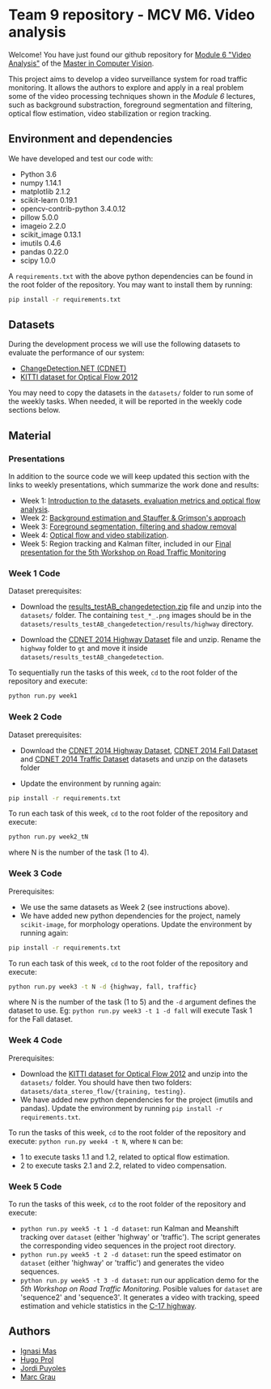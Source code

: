 # Team 9 repository - MCV M6. Video analysis

Welcome! You have just found our github repository for
[Module 6 "Video Analysis"](http://pagines.uab.cat/mcv/content/m6-video-analysis)
of the [Master in Computer Vision](http://pagines.uab.cat/mcv/).

This project aims to develop a video surveillance system for road
traffic monitoring. It allows the authors to explore and apply in a
real problem some of the video processing techniques shown in the
_Module 6_ lectures, such as background substraction, foreground
segmentation and filtering, optical flow estimation, video
stabilization or region tracking.

## Environment and dependencies

We have developed and test our code with:

- Python 3.6
- numpy 1.14.1
- matplotlib 2.1.2
- scikit-learn 0.19.1
- opencv-contrib-python 3.4.0.12
- pillow 5.0.0
- imageio 2.2.0
- scikit_image 0.13.1
- imutils 0.4.6
- pandas 0.22.0
- scipy 1.0.0

A `requirements.txt` with the above python dependencies can be found
in the root folder of the repository. You may want to install them by
running:

```bash
pip install -r requirements.txt
```

## Datasets

During the development process we will use the following datasets to
evaluate the performance of our system:

- [ChangeDetection.NET (CDNET)](http://changedetection.net/)
- [KITTI dataset for Optical Flow 2012](http://www.cvlibs.net/datasets/kitti/eval_stereo_flow.php?benchmark=flow)

You may need to copy the datasets in the `datasets/` folder to run some
of the weekly tasks. When needed, it will be reported in the weekly
code sections below.


## Material

### Presentations

In addition to the source code we will keep updated this section with
the links to weekly presentations, which summarize the work done and
results:

- Week 1: [Introduction to the datasets, evaluation metrics and optical
  flow analysis](https://docs.google.com/presentation/d/1VQUlbHy3PaaCxYBiEG8HufPkYlS-PI2vXVjm6JIfX0Q/edit?usp=sharing).
- Week 2: [Background estimation and Stauffer & Grimson's approach](https://docs.google.com/presentation/d/1aI1owlfyb7za4ij8lUc4j1mNEmD4aXV679oRF2lDiBk/edit#slide=id.p)
- Week 3: [Foreground segmentation, filtering and shadow removal](https://docs.google.com/presentation/d/1bLqRug-OUk6e5cf1uCqNKUt3DlqElFyYameDbwt_n-A/edit?usp=sharing)
- Week 4: [Optical flow and video stabilization](https://docs.google.com/presentation/d/1MSC-2cTM0PF6hQIKMk92vDQJizMgdOAmFFFq6BjObpU/edit#slide=id.p).
- Week 5: Region tracking and Kalman filter, included in our
  [Final presentation for the 5th Workshop on Road Traffic Monitoring](https://docs.google.com/presentation/d/1XTjxj2qV_XuitkfQL0ZdJQsu-eehlLoTKeotdI-agRs/edit?usp=sharing)

### Week 1 Code

Dataset prerequisites:

* Download the [results_testAB_changedetection.zip](https://e-aules.uab.cat/2017-18/pluginfile.php/509054/mod_page/content/33/results_testAB_changedetection.zip)
  file and unzip into the `datasets/` folder. The containing
  `test_*_.png` images should be in the
  `datasets/results_testAB_changedetection/results/highway` directory.

* Download the [CDNET 2014 Highway Dataset](http://jacarini.dinf.usherbrooke.ca/static/dataset/baseline/highway.zip)
  file and unzip. Rename the `highway` folder to `gt` and move it
  inside `datasets/results_testAB_changedetection`.

To sequentially run the tasks of this week, `cd` to the root folder of
the repository and execute:

```bash
python run.py week1
```

### Week 2 Code

Dataset prerequisites:

* Download the [CDNET 2014 Highway Dataset](http://jacarini.dinf.usherbrooke.ca/static/dataset/baseline/highway.zip), [CDNET 2014 Fall Dataset](http://jacarini.dinf.usherbrooke.ca/static/dataset/dynamicBackground/fall.zip) and [CDNET 2014 Traffic Dataset](http://jacarini.dinf.usherbrooke.ca/static/dataset/cameraJitter/traffic.zip) datasets and unzip on the datasets folder

* Update the environment by running again:

```bash
pip install -r requirements.txt
```

To run each task of this week, `cd` to the root folder of
the repository and execute:

```bash
python run.py week2_tN
```

where N is the number of the task (1 to 4).

### Week 3 Code

Prerequisites:

* We use the same datasets as Week 2 (see instructions above).
* We have added new python dependencies for the project, namely
  `scikit-image`, for morphology operations. Update the environment by
  running again:

```bash
pip install -r requirements.txt
```

To run each task of this week, `cd` to the root folder of
the repository and execute:

```bash
python run.py week3 -t N -d {highway, fall, traffic}
```

where N is the number of the task (1 to 5) and the `-d` argument
defines the dataset to use. Eg: `python run.py week3 -t 1 -d fall` will
execute Task 1 for the Fall dataset.

### Week 4 Code

Prerequisites:

* Download the [KITTI dataset for Optical Flow  2012](http://kitti.is.tue.mpg.de/kitti/data_stereo_flow.zip) and unzip into the `datasets/` folder. You should have then two folders:
  `datasets/data_stereo_flow/{training, testing}`.
* We have added new python dependencies for the project (imutils and
  pandas). Update the environment by running `pip install -r requirements.txt`.

To run the tasks of this week, `cd` to the root folder of the
repository and execute: `python run.py week4 -t N`, where `N` can be:

* 1 to execute tasks 1.1 and 1.2, related to optical flow estimation.
* 2 to execute tasks 2.1 and 2.2, related to video compensation.

### Week 5 Code

To run the tasks of this week, `cd` to the root folder of the
repository and execute:

* `python run.py week5 -t 1 -d dataset`: run Kalman and Meanshift
  tracking over `dataset` (either 'highway' or 'traffic'). The script
  generates the corresponding video sequences in the project root
  directory.
* `python run.py week5 -t 2 -d dataset`: run the speed estimator on
  `dataset` (either 'highway' or 'traffic') and generates the video
  sequences.
* `python run.py week5 -t 3 -d dataset`: run our application demo for
  the _5th Workshop on Road Traffic Monitoring_. Posible values for
  `dataset` are 'sequence2' and 'sequence3'. It generates a video with
  tracking, speed estimation and vehicle statistics in the [C-17
  highway](https://www.google.es/maps/place/41%C2%B032'39.9%22N+2%C2%B013'26.6%22E/@41.544427,2.2218703,17z/data=!3m1!4b1!4m5!3m4!1s0x0:0x0!8m2!3d41.544427!4d2.224059).

## Authors

- [Ignasi Mas](mailto:ignasi.masm@e-campus.uab.cat)
- [Hugo Prol](mailto:hugo.prol@e-campus.uab.cat)
- [Jordi Puyoles](mailto:jordi.puyoles@e-campus.uab.cat)
- [Marc Grau](mailto:marc.grau@e-campus.uab.cat)
